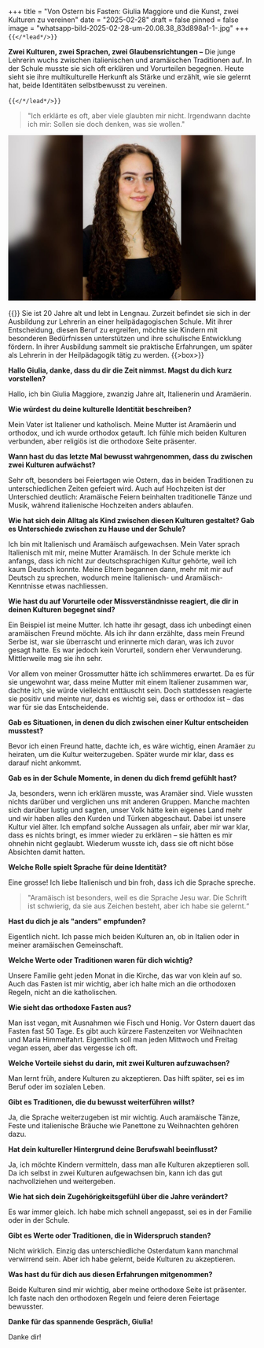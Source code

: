 +++
title = "Von Ostern bis Fasten: Giulia Maggiore und die Kunst, zwei Kulturen zu vereinen"
date = "2025-02-28"
draft = false
pinned = false
image = "whatsapp-bild-2025-02-28-um-20.08.38_83d898a1-1-.jpg"
+++
`{{</*lead*/>}}`

**Zwei Kulturen, zwei Sprachen, zwei Glaubensrichtungen –** Die junge Lehrerin wuchs zwischen italienischen und aramäischen Traditionen auf. In der Schule musste sie sich oft erklären und Vorurteilen begegnen. Heute sieht sie ihre multikulturelle Herkunft als Stärke und erzählt, wie sie gelernt hat, beide Identitäten selbstbewusst zu vereinen.

`{{</*/lead*/>}}`

> "Ich erklärte es oft, aber viele glaubten mir nicht. Irgendwann dachte ich mir: Sollen sie doch denken, was sie wollen."

![Giulia Maggiore (20), sitzend auf einer Bank in der Kirche (Grenchen)](whatsapp-bild-2025-02-28-um-20.08.38_83d898a1-1-.jpg)



{{<box>}} Sie ist 20 Jahre alt und lebt in Lengnau. Zurzeit befindet sie sich in der Ausbildung zur Lehrerin an einer heilpädagogischen Schule. Mit ihrer Entscheidung, diesen Beruf zu ergreifen, möchte sie Kindern mit besonderen Bedürfnissen unterstützen und ihre schulische Entwicklung fördern. In ihrer Ausbildung sammelt sie praktische Erfahrungen, um später als Lehrerin in der Heilpädagogik tätig zu werden. {{>box>}}

**Hallo Giulia, danke, dass du dir die Zeit nimmst. Magst du dich kurz vorstellen?**

Hallo, ich bin Giulia Maggiore, zwanzig Jahre alt, Italienerin und Aramäerin.

**Wie würdest du deine kulturelle Identität beschreiben?**

Mein Vater ist Italiener und katholisch. Meine Mutter ist Aramäerin und orthodox, und ich wurde orthodox getauft. Ich fühle mich beiden Kulturen verbunden, aber religiös ist die orthodoxe Seite präsenter.

**Wann hast du das letzte Mal bewusst wahrgenommen, dass du zwischen zwei Kulturen aufwächst?**

Sehr oft, besonders bei Feiertagen wie Ostern, das in beiden Traditionen zu unterschiedlichen Zeiten gefeiert wird. Auch auf Hochzeiten ist der Unterschied deutlich: Aramäische Feiern beinhalten traditionelle Tänze und Musik, während italienische Hochzeiten anders ablaufen.

**Wie hat sich dein Alltag als Kind zwischen diesen Kulturen gestaltet? Gab es Unterschiede zwischen zu Hause und der Schule?**

Ich bin mit Italienisch und Aramäisch aufgewachsen. Mein Vater sprach Italienisch mit mir, meine Mutter Aramäisch. In der Schule merkte ich anfangs, dass ich nicht zur deutschsprachigen Kultur gehörte, weil ich kaum Deutsch konnte. Meine Eltern begannen dann, mehr mit mir auf Deutsch zu sprechen, wodurch meine Italienisch- und Aramäisch-Kenntnisse etwas nachliessen.

**Wie hast du auf Vorurteile oder Missverständnisse reagiert, die dir in deinen Kulturen begegnet sind?**

Ein Beispiel ist meine Mutter. Ich hatte ihr gesagt, dass ich unbedingt einen aramäischen Freund möchte. Als ich ihr dann erzählte, dass mein Freund Serbe ist, war sie überrascht und erinnerte mich daran, was ich zuvor gesagt hatte. Es war jedoch kein Vorurteil, sondern eher Verwunderung. Mittlerweile mag sie ihn sehr.

Vor allem von meiner Grossmutter hätte ich schlimmeres erwartet. Da es für sie ungewohnt war, dass meine Mutter mit einem Italiener zusammen war, dachte ich, sie würde vielleicht enttäuscht sein. Doch stattdessen reagierte sie positiv und meinte nur, dass es wichtig sei, dass er orthodox ist – das war für sie das Entscheidende.

**Gab es Situationen, in denen du dich zwischen einer Kultur entscheiden musstest?**

Bevor ich einen Freund hatte, dachte ich, es wäre wichtig, einen Aramäer zu heiraten, um die Kultur weiterzugeben. Später wurde mir klar, dass es darauf nicht ankommt.

**Gab es in der Schule Momente, in denen du dich fremd gefühlt hast?**

Ja, besonders, wenn ich erklären musste, was Aramäer sind. Viele wussten nichts darüber und verglichen uns mit anderen Gruppen. Manche machten sich darüber lustig und sagten, unser Volk hätte kein eigenes Land mehr und wir haben alles den Kurden und Türken abgeschaut. Dabei ist unsere Kultur viel älter. Ich empfand solche Aussagen als unfair, aber mir war klar, dass es nichts bringt, es immer wieder zu erklären – sie hätten es mir ohnehin nicht geglaubt. Wiederum wusste ich, dass sie oft nicht böse Absichten damit hatten.

**Welche Rolle spielt Sprache für deine Identität?**

Eine grosse! Ich liebe Italienisch und bin froh, dass ich die Sprache spreche.

> "Aramäisch ist besonders, weil es die Sprache Jesu war. Die Schrift ist schwierig, da sie aus Zeichen besteht, aber ich habe sie gelernt.“

**Hast du dich je als "anders" empfunden?**

Eigentlich nicht. Ich passe mich beiden Kulturen an, ob in Italien oder in meiner aramäischen Gemeinschaft.

**Welche Werte oder Traditionen waren für dich wichtig?**

Unsere Familie geht jeden Monat in die Kirche, das war von klein auf so. Auch das Fasten ist mir wichtig, aber ich halte mich an die orthodoxen Regeln, nicht an die katholischen.

**Wie sieht das orthodoxe Fasten aus?**

Man isst vegan, mit Ausnahmen wie Fisch und Honig. Vor Ostern dauert das Fasten fast 50 Tage. Es gibt auch kürzere Fastenzeiten vor Weihnachten und Maria Himmelfahrt. Eigentlich soll man jeden Mittwoch und Freitag vegan essen, aber das vergesse ich oft.

**Welche Vorteile siehst du darin, mit zwei Kulturen aufzuwachsen?**

Man lernt früh, andere Kulturen zu akzeptieren. Das hilft später, sei es im Beruf oder im sozialen Leben.

**Gibt es Traditionen, die du bewusst weiterführen willst?**

Ja, die Sprache weiterzugeben ist mir wichtig. Auch aramäische Tänze, Feste und italienische Bräuche wie Panettone zu Weihnachten gehören dazu.

**Hat dein kultureller Hintergrund deine Berufswahl beeinflusst?**

Ja, ich möchte Kindern vermitteln, dass man alle Kulturen akzeptieren soll. Da ich selbst in zwei Kulturen aufgewachsen bin, kann ich das gut nachvollziehen und weitergeben.

**Wie hat sich dein Zugehörigkeitsgefühl über die Jahre verändert?**

Es war immer gleich. Ich habe mich schnell angepasst, sei es in der Familie oder in der Schule.

**Gibt es Werte oder Traditionen, die in Widerspruch standen?**

Nicht wirklich. Einzig das unterschiedliche Osterdatum kann manchmal verwirrend sein. Aber ich habe gelernt, beide Kulturen zu akzeptieren.

**Was hast du für dich aus diesen Erfahrungen mitgenommen?**

Beide Kulturen sind mir wichtig, aber meine orthodoxe Seite ist präsenter. Ich faste nach den orthodoxen Regeln und feiere deren Feiertage bewusster.

**Danke für das spannende Gespräch, Giulia!**

Danke dir!

![]()